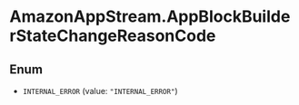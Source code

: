 # AmazonAppStream.AppBlockBuilderStateChangeReasonCode

## Enum


* `INTERNAL_ERROR` (value: `"INTERNAL_ERROR"`)


